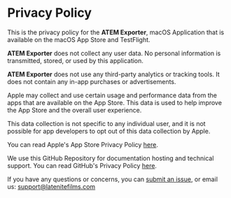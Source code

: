 # Privacy Policy

This is the privacy policy for the **ATEM Exporter**, macOS Application that is available on the macOS App Store and TestFlight.

**ATEM Exporter** does not collect any user data. No personal information is transmitted, stored, or used by this application.

**ATEM Exporter** does not use any third-party analytics or tracking tools. It does not contain any in-app purchases or advertisements.

Apple may collect and use certain usage and performance data from the apps that are available on the App Store. This data is used to help improve the App Store and the overall user experience.

This data collection is not specific to any individual user, and it is not possible for app developers to opt out of this data collection by Apple.

You can read Apple's App Store Privacy Policy [here](https://www.apple.com/legal/privacy/data/en/app-store/).

We use this GitHub Repository for documentation hosting and technical support. You can read GitHub's Privacy Policy [here](https://docs.github.com/en/site-policy/privacy-policies/github-privacy-statement).

If you have any questions or concerns, you can [submit an issue](https://github.com/latenitefilms/ATEMExporter/issues), or email us: support@latenitefilms.com